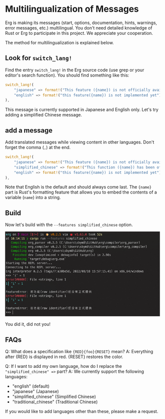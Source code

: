 # Multilingualization of Messages

Erg is making its messages (start, options, documentation, hints, warnings, error messages, etc.) multilingual.
You don't need detailed knowledge of Rust or Erg to participate in this project. We appreciate your cooperation.

The method for multilingualization is explained below.

## Look for `switch_lang!`

Find the entry `switch_lang!` in the Erg source code (use grep or your editor's search function).
You should find something like this:

```rust
switch_lang!(
    "japanese" => format!("This feature ({name}) is not officially available yet"),
    "english" => format!("this feature({name}) is not implemented yet"),
),
```

This message is currently supported in Japanese and English only. Let's try adding a simplified Chinese message.

## add a message

Add translated messages while viewing content in other languages. Don't forget the comma (`,`) at the end.

```rust
switch_lang!(
    "japanese" => format!("This feature ({name}) is not officially available yet"),
    "simplified_chinese" => format!("This function ({name}) has been officially provided"),
    "english" => format!("this feature({name}) is not implemented yet"),
),
```

Note that English is the default and should always come last.
The `{name}` part is Rust's formatting feature that allows you to embed the contents of a variable (`name`) into a string.

## Build

Now let's build with the `--features simplified_chinese` option.

<img src="../../../assets/screenshot_i18n_messages.png" alt='screenshot_i18n_messages'>

You did it, did not you!

## FAQs

Q: What does a specification like `{RED}{foo}{RESET}` mean?
A: Everything after {RED} is displayed in red. {RESET} restores the color.

Q: If I want to add my own language, how do I replace the `"simplified_chinese" =>` part?
A: We currently support the following languages:

* "english" (default)
* "japanese" (Japanese)
* "simplified_chinese" (Simplified Chinese)
* "traditional_chinese" (Traditional Chinese)

If you would like to add languages ​​other than these, please make a request.